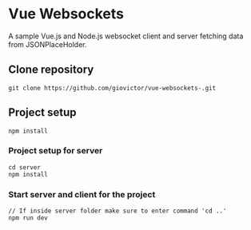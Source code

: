 # Vue Websockets

A sample Vue.js and Node.js websocket client and server fetching data from JSONPlaceHolder.

## Clone repository
```
git clone https://github.com/giovictor/vue-websockets-.git
```

## Project setup
```
npm install
```

### Project setup for server
```
cd server
npm install
```

### Start server and client for the project
```
// If inside server folder make sure to enter command 'cd ..'
npm run dev
```

